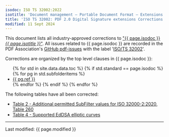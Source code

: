 ```yaml
---
isodoc: ISO TS 32002:2022
isotitle: 'Document management — Portable Document Format — Extensions to Digital Signatures in ISO 32000-2 (PDF 2.0)'
title: 'ISO TS 32002: PDF 2.0 Digital Signature extensions Corrections'
modified: 11 Sept 2024
---
```


<p>
This document lists all industry-approved corrections to <a href="https://www.pdfa.org/resource/iso-ts-32002/" target="_blank">"{{ page.isodoc }} <i>{{ page.isotitle }}</i>"</a>.
All issues related to {{ page.isodoc }} are recorded in the PDF Association's <a href="https://github.com/pdf-association/pdf-issues" target="_blank">GitHub pdf-issues</a>
with the label '<a href="https://github.com/pdf-association/pdf-issues/issues?q=is%3Aissue+label%3A%22ISO%2FTS+32002%22" target="_blank">ISO/TS 32002</a>'.
</p>

<p>Corrections are organized by the top level clauses in {{ page.isodoc }}:</p>

<ul>
    {% for std in site.data.data.toc %}
         {% if std.standard == page.isodoc %}
            {% for pg in std.subfolderitems %}
            <li><a href="{{ pg.url }}">{{ pg.ref }}</a></li>
           {% endfor %}
        {% endif %}
    {% endfor %}
</ul>

<p>The following tables have all been corrected:</p>
<ul>
<li><a href="clause05.html#Table2">Table 2 - Additional permitted SubFilter values for ISO 32000-2:2020, Table 260</a></li>
<li><a href="clause05.html#Table4">Table 4 - Supported EdDSA elliptic curves</a></li>
</ul>

<hr>
<link rel="stylesheet" href="../assets/iso-style.css">
<p class="footnote">Last modified: {{ page.modified }}</p>
